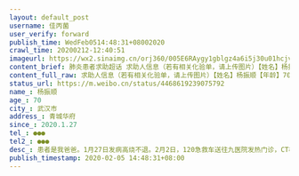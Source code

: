 ```yaml
---
layout: default_post
username: 佳丙菌
user_verify: forward
publish_time: WedFeb0514:48:31+08002020
crawl_time: 20200212-12:40:51
imageurl: https://wx2.sinaimg.cn/orj360/005E6RAygy1gblgz4a6i5j30u01hcjvx.jpg,https://wx3.sinaimg.cn/orj360/005E6RAygy1gblgz4u2baj30u0140tbe.jpg,https://wx2.sinaimg.cn/orj360/005E6RAygy1gblgz58cs6j30u0140jv9.jpg
content_brief: 肺炎患者求助超话 求助人信息（若有相关化验单，请上传图片）【姓名】杨振顺【年龄】70【所在城市】武汉市【所在小区、社区】青城华府【患病时间】2020.1.27【联系方式】●●●【其他紧急联系人】●●●【病情描述】患者是我爸爸。1月27日发病高烧不退。2月2日，120急救车送往九 ...全文
content_full_raw: 求助人信息（若有相关化验单，请上传图片）【姓名】杨振顺【年龄】70【所在城市】武汉市【所在小区、社区】青城华府【患病时间】2020.1.27【联系方式】●●●【其他紧急联系人】●●●【病情描述】患者是我爸爸。1月27日发病高烧不退。2月2日，120急救车送往九医院发热门诊，CT检查：双肺感染性病变，疑似病毒性肺炎。医院开3天针，患者每天自行往返医院、家里，在医院排队也是每次前面200多人，后面100多人，但打过点滴情况并没有好转，反而逐渐恶化，现在发展到躺下就不能呼吸。希望得到帮助尽快做核酸检测，尽快住院治疗。
status_url: https://m.weibo.cn/status/4468619239075792
name_: 杨振顺
age_: 70
city_: 武汉市
address_: 青城华府
since_: 2020.1.27
tel_: ●●●
tel2_: ●●●
desc_: 患者是我爸爸。1月27日发病高烧不退。2月2日，120急救车送往九医院发热门诊，CT检查双肺感染性病变，疑似病毒性肺炎。医院开3天针，患者每天自行往返医院、家里，在医院排队也是每次前面200多人，后面100多人，但打过点滴情况并没有好转，反而逐渐恶化，现在发展到躺下就不能呼吸。希望得到帮助尽快做核酸检测，尽快住院治疗。
publish_timestamp: 2020-02-05 14:48:31+08:00
---
```

